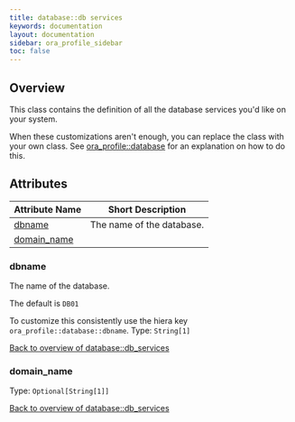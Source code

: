 ```yaml
---
title: database::db services
keywords: documentation
layout: documentation
sidebar: ora_profile_sidebar
toc: false
---
```

## Overview

This class contains the definition of all the database services you'd like on your system.

When these customizations aren't enough, you can replace the class with your own class. See [ora_profile::database](./database.html) for an explanation on how to do this.





## Attributes



Attribute Name                                    | Short Description         |
------------------------------------------------- | ------------------------- |
[dbname](#database::db_services_dbname)           | The name of the database. |
[domain_name](#database::db_services_domain_name) |                           |




### dbname<a name='database::db_services_dbname'>

The name of the database.

The default is `DB01`

To customize this consistently use the hiera key `ora_profile::database::dbname`.
Type: `String[1]`


[Back to overview of database::db_services](#attributes)

### domain_name<a name='database::db_services_domain_name'>


Type: `Optional[String[1]]`


[Back to overview of database::db_services](#attributes)
